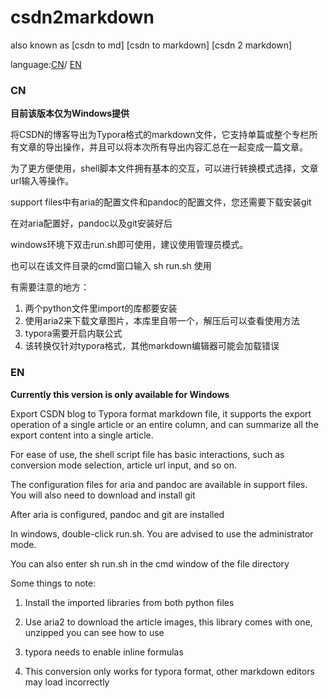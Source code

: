# csdn2markdown
also known as [csdn to md] [csdn to markdown] [csdn 2 markdown]

language:[CN](###CN)/ [EN](###EN)

### CN

**目前该版本仅为Windows提供**

将CSDN的博客导出为Typora格式的markdown文件，它支持单篇或整个专栏所有文章的导出操作，并且可以将本次所有导出内容汇总在一起变成一篇文章。

为了更方便使用，shell脚本文件拥有基本的交互，可以进行转换模式选择，文章url输入等操作。

support files中有aria的配置文件和pandoc的配置文件，您还需要下载安装git

在对aria配置好，pandoc以及git安装好后

windows环境下双击run.sh即可使用，建议使用管理员模式。

也可以在该文件目录的cmd窗口输入 sh run.sh 使用

有需要注意的地方：

1.  两个python文件里import的库都要安装
2.  使用aria2来下载文章图片，本库里自带一个，解压后可以查看使用方法
3.  typora需要开启内联公式
4.  该转换仅针对typora格式，其他markdown编辑器可能会加载错误

### EN

**Currently this version is only available for Windows**

Export CSDN blog to Typora format markdown file, it supports the export operation of a single article or an entire column, and can summarize all the export content into a single article.

For ease of use, the shell script file has basic interactions, such as conversion mode selection, article url input, and so on.

The configuration files for aria and pandoc are available in support files. You will also need to download and install git

After aria is configured, pandoc and git are installed

In windows, double-click run.sh. You are advised to use the administrator mode.

You can also enter sh run.sh in the cmd window of the file directory

Some things to note:

1.   Install the imported libraries from both python files

2.   Use aria2 to download the article images, this library comes with one, unzipped you can see how to use

3.   typora needs to enable inline formulas

4.   This conversion only works for typora format, other markdown editors may load incorrectly
